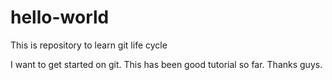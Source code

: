 # hello-world
This is repository to learn git life cycle

I want to get started on git. This has been good tutorial so far. Thanks guys.
